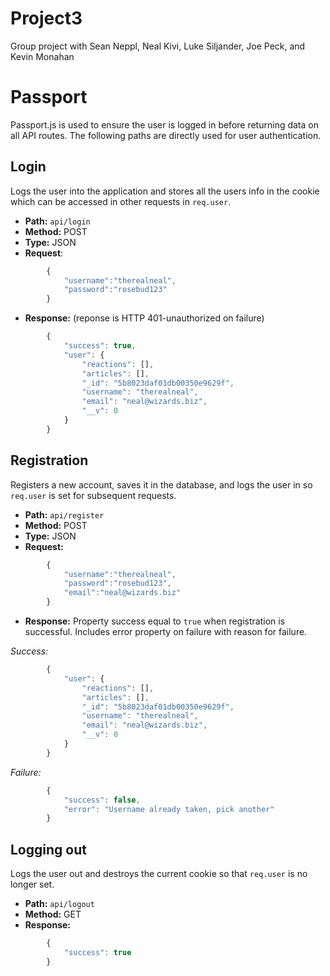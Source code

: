 # Project3
Group project with Sean Neppl, Neal Kivi, Luke Siljander, Joe Peck, and Kevin Monahan


# Passport

Passport.js is used to ensure the user is logged in before returning data on all API routes.  The following paths are directly used for user authentication.

## Login
Logs the user into the application and stores all the users info in the cookie which can be accessed in other requests in `req.user`.
* __Path:__ `api/login`
* __Method:__ POST
* __Type:__ JSON
* __Request__: 
```javascript
        {
            "username":"therealneal",
            "password":"rosebud123"
        }
```
* __Response:__ (reponse is HTTP 401-unauthorized on failure)

```javascript
        {
            "success": true,
            "user": {
                "reactions": [],
                "articles": [],
                "_id": "5b8023daf01db00350e9629f",
                "username": "therealneal",
                "email": "neal@wizards.biz",
                "__v": 0
            }
        }
```

## Registration
Registers a new account, saves it in the database, and logs the user in so `req.user` is set for subsequent requests.
* **Path:** `api/register`
* **Method:** POST
* **Type:** JSON
* **Request:** 
```javascript
        {
            "username":"therealneal",
            "password":"rosebud123",
            "email":"neal@wizards.biz"
        }
```
* **Response:** Property success equal to `true` when registration is successful. Includes error property on failure with reason for failure.

_Success:_
```javascript
        {
            "user": {
                "reactions": [],
                "articles": [],
                "_id": "5b8023daf01db00350e9629f",
                "username": "therealneal",
                "email": "neal@wizards.biz",
                "__v": 0
            }
        }
```
_Failure:_
```javascript
        {
            "success": false,
            "error": "Username already taken, pick another"
        }
```

## Logging out
Logs the user out and destroys the current cookie so that `req.user` is no longer set.
* **Path:** `api/logout`
* **Method:** GET
* **Response:**
```javascript
        {
            "success": true
        }
```

